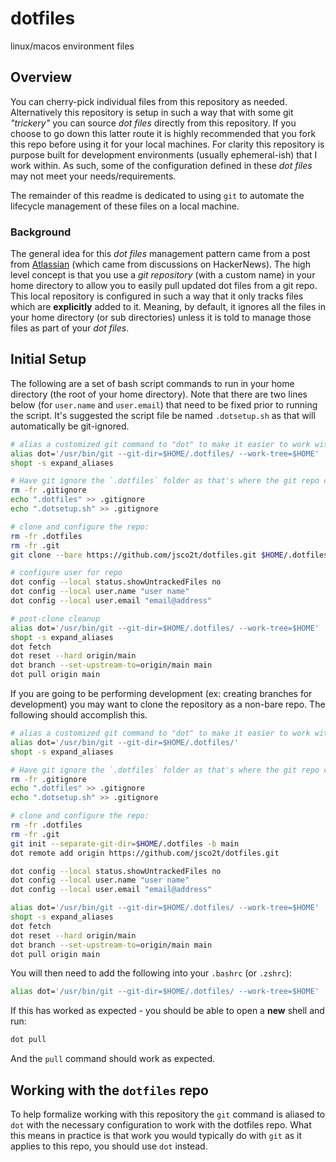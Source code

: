 # dotfiles

linux/macos environment files

## Overview

You can cherry-pick individual files from this repository as needed. Alternatively this repository is setup in such a way
that with some git _"trickery"_ you can source _dot files_ directly from this repository. If you choose to go down this latter
route it is highly recommended that you fork this repo before using it for your local machines. For clarity this repository is
purpose built for development environments (usually ephemeral-ish) that I work within. As such, some of the configuration
defined in these _dot files_ may not meet your needs/requirements. 

The remainder of this readme is dedicated to using `git` to automate the lifecycle management of these files on a local
machine. 

### Background

The general idea for this _dot files_ management pattern came from a post from [Atlassian](https://www.atlassian.com/git/tutorials/dotfiles) 
(which came from discussions on HackerNews). The high level concept is that you use a _git repository_ (with a custom name) in your 
home directory to allow you to easily pull updated dot files from a git repo. This local repository is configured in such a way that 
it only tracks files which are **explicitly** added to it. Meaning, by default, it ignores all the files in your home directory 
(or sub directories) unless it is told to manage those files as part of your _dot files_. 
 
## Initial Setup

The following are a set of bash script commands to run in your home directory (the root of your home directory). Note that there are two lines below (for `user.name` and `user.email`) that need to be fixed prior to running the script. It's suggested the script file be named `.dotsetup.sh` as that will automatically be git-ignored.

```bash
# alias a customized git command to "dot" to make it easier to work with the repo:
alias dot='/usr/bin/git --git-dir=$HOME/.dotfiles/ --work-tree=$HOME'
shopt -s expand_aliases

# Have git ignore the `.dotfiles` folder as that's where the git repo config has been placed
rm -fr .gitignore
echo ".dotfiles" >> .gitignore
echo ".dotsetup.sh" >> .gitignore

# clone and configure the repo:
rm -fr .dotfiles
rm -fr .git
git clone --bare https://github.com/jsco2t/dotfiles.git $HOME/.dotfiles

# configure user for repo
dot config --local status.showUntrackedFiles no
dot config --local user.name "user name"
dot config --local user.email "email@address"

# post-clone cleanup
alias dot='/usr/bin/git --git-dir=$HOME/.dotfiles/ --work-tree=$HOME'
shopt -s expand_aliases
dot fetch
dot reset --hard origin/main
dot branch --set-upstream-to=origin/main main
dot pull origin main
```

If you are going to be performing development (ex: creating branches for development) you may want to clone the repository as a non-bare repo. The following should accomplish this. 

```bash
# alias a customized git command to "dot" to make it easier to work with the repo:
alias dot='/usr/bin/git --git-dir=$HOME/.dotfiles/'
shopt -s expand_aliases

# Have git ignore the `.dotfiles` folder as that's where the git repo config has been placed
rm -fr .gitignore
echo ".dotfiles" >> .gitignore
echo ".dotsetup.sh" >> .gitignore

# clone and configure the repo:
rm -fr .dotfiles
rm -fr .git
git init --separate-git-dir=$HOME/.dotfiles -b main
dot remote add origin https://github.com/jsco2t/dotfiles.git

dot config --local status.showUntrackedFiles no
dot config --local user.name "user name"
dot config --local user.email "email@address"

alias dot='/usr/bin/git --git-dir=$HOME/.dotfiles/ --work-tree=$HOME'
shopt -s expand_aliases
dot fetch
dot reset --hard origin/main
dot branch --set-upstream-to=origin/main main
dot pull origin main
```

You will then need to add the following into your `.bashrc` (or `.zshrc`):

```bash
alias dot='/usr/bin/git --git-dir=$HOME/.dotfiles/ --work-tree=$HOME'
```

If this has worked as expected - you should be able to open a **new** shell and run:

``` bash
dot pull
```

And the `pull` command should work as expected.

## Working with the `dotfiles` repo

To help formalize working with this repository the `git` command is aliased to `dot` with the necessary configuration to work with the dotfiles repo. What this means in practice is that work you would typically do with `git` as it applies to this repo, you should use `dot` instead.
